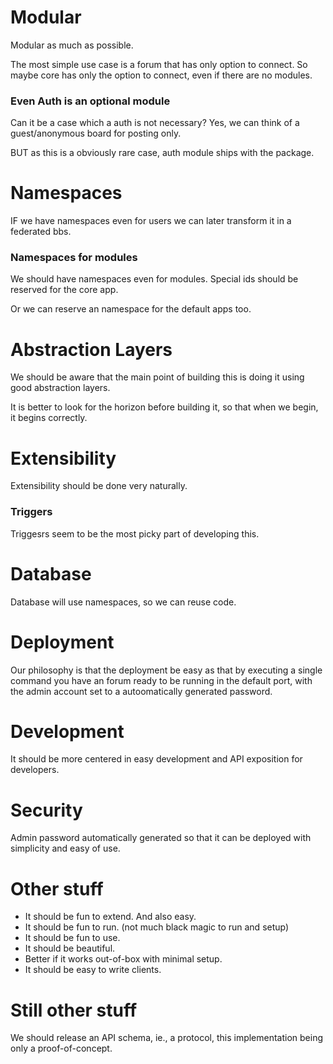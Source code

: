# Modular

Modular as much as possible.

The most simple use case is a forum that has only option to connect.
So maybe core has only the option to connect, even if there are no modules.

### Even Auth is an optional module

Can it be a case which a auth is not necessary? Yes, we can think of a guest/anonymous board for posting only.

BUT as this is a obviously rare case, auth module ships with the package.

# Namespaces

IF we have namespaces even for users we can later transform it in a federated bbs.

### Namespaces for modules

We should have namespaces even for modules. Special ids should be reserved for the core app.

Or we can reserve an namespace for the default apps too.

# Abstraction Layers

We should be aware that the main point of building this is doing it using good abstraction layers.

It is better to look for the horizon before building it, so that when we begin, it begins correctly.

# Extensibility

Extensibility should be done very naturally.

### Triggers

Triggesrs seem to be the most picky part of developing this.

# Database

Database will use namespaces, so we can reuse code.

# Deployment

Our philosophy is that the deployment be easy as that by executing a single command you have an forum ready to be running in the default port, with the admin account set to a autoomatically generated password.

# Development

It should be more centered in easy development and API exposition for developers.

# Security

Admin password automatically generated so that it can be deployed with simplicity and easy of use.

# Other stuff

* It should be fun to extend. And also easy.
* It should be fun to run. (not much black magic to run and setup)
* It should be fun to use.
* It should be beautiful.
* Better if it works out-of-box with minimal setup.
* It should be easy to write clients.

# Still other stuff

We should release an API schema, ie., a protocol, this implementation being only a proof-of-concept.
